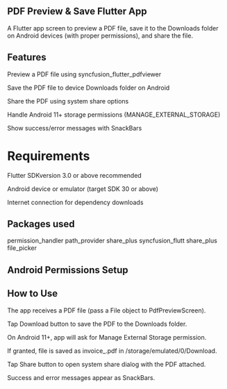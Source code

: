 PDF Preview & Save Flutter App
-------------------------------
A Flutter app screen to preview a PDF file, save it to the Downloads folder on Android devices (with proper permissions), and share the file.

Features
---------
Preview a PDF file using syncfusion_flutter_pdfviewer

Save the PDF file to device Downloads folder on Android

Share the PDF using system share options

Handle Android 11+ storage permissions (MANAGE_EXTERNAL_STORAGE)

Show success/error messages with SnackBars

 Requirements
 ===============
Flutter SDKversion 3.0 or above recommended

Android device or emulator (target SDK 30 or above)

Internet connection for dependency downloads

Packages used
-------------
 permission_handler
  path_provider
  share_plus
  syncfusion_flutt
  share_plus
  file_picker

  Android Permissions Setup
  -------------------------
  <uses-permission android:name="android.permission.READ_EXTERNAL_STORAGE" />
<uses-permission android:name="android.permission.WRITE_EXTERNAL_STORAGE" android:maxSdkVersion="28" />
<uses-permission android:name="android.permission.MANAGE_EXTERNAL_STORAGE" tools:ignore="ScopedStorage" />

How to Use
-----------
The app receives a PDF file (pass a File object to PdfPreviewScreen).

Tap Download button to save the PDF to the Downloads folder.

On Android 11+, app will ask for Manage External Storage permission.

If granted, file is saved as invoice_<timestamp>.pdf in /storage/emulated/0/Download.

Tap Share button to open system share dialog with the PDF attached.

Success and error messages appear as SnackBars.


  